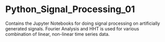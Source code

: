 # Python_Signal_Processing_01
Contains the Jupyter Notebooks for doing signal processing on artificially generated signals. Fourier Analysis and HHT is used for various combination of linear, non-linear time series data. 
